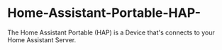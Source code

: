 # Home-Assistant-Portable-HAP-
The Home Assistant Portable (HAP) is a Device that's connects to your Home Assistant Server.
